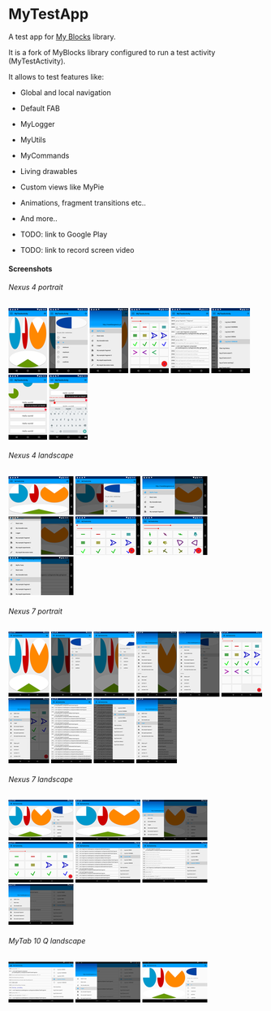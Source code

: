 # MyTestApp

A test app for [My Blocks](https://github.com/langara/MyBlocks) library.

It is a fork of MyBlocks library configured to run a test activity (MyTestActivity).

It allows to test features like:

* Global and local navigation
* Default FAB
* MyLogger
* MyUtils
* MyCommands
* Living drawables
* Custom views like MyPie
* Animations, fragment transitions etc..
* And more..


* TODO: link to Google Play
* TODO: link to record screen video


#### Screenshots



###### Nexus 4 portrait


[![device-nexus4-port-2015-11-16-203916.png](screenshots/thumbnails/device-nexus4-port-2015-11-16-203916.png)](https://raw.githubusercontent.com/langara/MyTestApp/mytestapp/screenshots/device-nexus4-port-2015-11-16-203916.png)
[![device-nexus4-port-2015-11-16-203949.png](screenshots/thumbnails/device-nexus4-port-2015-11-16-203949.png)](https://raw.githubusercontent.com/langara/MyTestApp/mytestapp/screenshots/device-nexus4-port-2015-11-16-203949.png)
[![device-nexus4-port-2015-11-16-204007.png](screenshots/thumbnails/device-nexus4-port-2015-11-16-204007.png)](https://raw.githubusercontent.com/langara/MyTestApp/mytestapp/screenshots/device-nexus4-port-2015-11-16-204007.png)
[![device-nexus4-port-2015-11-16-204046.png](screenshots/thumbnails/device-nexus4-port-2015-11-16-204046.png)](https://raw.githubusercontent.com/langara/MyTestApp/mytestapp/screenshots/device-nexus4-port-2015-11-16-204046.png)
[![device-nexus4-port-2015-11-16-204114.png](screenshots/thumbnails/device-nexus4-port-2015-11-16-204114.png)](https://raw.githubusercontent.com/langara/MyTestApp/mytestapp/screenshots/device-nexus4-port-2015-11-16-204114.png)
[![device-nexus4-port-2015-11-16-204127.png](screenshots/thumbnails/device-nexus4-port-2015-11-16-204127.png)](https://raw.githubusercontent.com/langara/MyTestApp/mytestapp/screenshots/device-nexus4-port-2015-11-16-204127.png)
[![device-nexus4-port-2015-11-16-204223.png](screenshots/thumbnails/device-nexus4-port-2015-11-16-204223.png)](https://raw.githubusercontent.com/langara/MyTestApp/mytestapp/screenshots/device-nexus4-port-2015-11-16-204223.png)
[![device-nexus4-port-2015-11-16-204247.png](screenshots/thumbnails/device-nexus4-port-2015-11-16-204247.png)](https://raw.githubusercontent.com/langara/MyTestApp/mytestapp/screenshots/device-nexus4-port-2015-11-16-204247.png)



###### Nexus 4 landscape

[![device-nexus4-land-2015-11-16-204329.png](screenshots/thumbnails/device-nexus4-land-2015-11-16-204329.png)](https://raw.githubusercontent.com/langara/MyTestApp/mytestapp/screenshots/device-nexus4-land-2015-11-16-204329.png)
[![device-nexus4-land-2015-11-16-204401.png](screenshots/thumbnails/device-nexus4-land-2015-11-16-204401.png)](https://raw.githubusercontent.com/langara/MyTestApp/mytestapp/screenshots/device-nexus4-land-2015-11-16-204401.png)
[![device-nexus4-land-2015-11-16-204438.png](screenshots/thumbnails/device-nexus4-land-2015-11-16-204438.png)](https://raw.githubusercontent.com/langara/MyTestApp/mytestapp/screenshots/device-nexus4-land-2015-11-16-204438.png)
[![device-nexus4-land-2015-11-16-204509.png](screenshots/thumbnails/device-nexus4-land-2015-11-16-204509.png)](https://raw.githubusercontent.com/langara/MyTestApp/mytestapp/screenshots/device-nexus4-land-2015-11-16-204509.png)
[![device-nexus4-land-2015-11-16-204604.png](screenshots/thumbnails/device-nexus4-land-2015-11-16-204604.png)](https://raw.githubusercontent.com/langara/MyTestApp/mytestapp/screenshots/device-nexus4-land-2015-11-16-204604.png)
[![device-nexus4-land-2015-11-16-204630.png](screenshots/thumbnails/device-nexus4-land-2015-11-16-204630.png)](https://raw.githubusercontent.com/langara/MyTestApp/mytestapp/screenshots/device-nexus4-land-2015-11-16-204630.png)
[![device-nexus4-land-2015-11-16-204745.png](screenshots/thumbnails/device-nexus4-land-2015-11-16-204745.png)](https://raw.githubusercontent.com/langara/MyTestApp/mytestapp/screenshots/device-nexus4-land-2015-11-16-204745.png)



###### Nexus 7 portrait


[![device-nexus7-port-2015-11-16-183550.png](screenshots/thumbnails/device-nexus7-port-2015-11-16-183550.png)](https://raw.githubusercontent.com/langara/MyTestApp/mytestapp/screenshots/device-nexus7-port-2015-11-16-183550.png)
[![device-nexus7-port-2015-11-16-183613.png](screenshots/thumbnails/device-nexus7-port-2015-11-16-183613.png)](https://raw.githubusercontent.com/langara/MyTestApp/mytestapp/screenshots/device-nexus7-port-2015-11-16-183613.png)
[![device-nexus7-port-2015-11-16-183638.png](screenshots/thumbnails/device-nexus7-port-2015-11-16-183638.png)](https://raw.githubusercontent.com/langara/MyTestApp/mytestapp/screenshots/device-nexus7-port-2015-11-16-183638.png)
[![device-nexus7-port-2015-11-16-183703.png](screenshots/thumbnails/device-nexus7-port-2015-11-16-183703.png)](https://raw.githubusercontent.com/langara/MyTestApp/mytestapp/screenshots/device-nexus7-port-2015-11-16-183703.png)
[![device-nexus7-port-2015-11-16-183731.png](screenshots/thumbnails/device-nexus7-port-2015-11-16-183731.png)](https://raw.githubusercontent.com/langara/MyTestApp/mytestapp/screenshots/device-nexus7-port-2015-11-16-183731.png)
[![device-nexus7-port-2015-11-16-183807.png](screenshots/thumbnails/device-nexus7-port-2015-11-16-183807.png)](https://raw.githubusercontent.com/langara/MyTestApp/mytestapp/screenshots/device-nexus7-port-2015-11-16-183807.png)
[![device-nexus7-port-2015-11-16-183824.png](screenshots/thumbnails/device-nexus7-port-2015-11-16-183824.png)](https://raw.githubusercontent.com/langara/MyTestApp/mytestapp/screenshots/device-nexus7-port-2015-11-16-183824.png)
[![device-nexus7-port-2015-11-16-183857.png](screenshots/thumbnails/device-nexus7-port-2015-11-16-183857.png)](https://raw.githubusercontent.com/langara/MyTestApp/mytestapp/screenshots/device-nexus7-port-2015-11-16-183857.png)
[![device-nexus7-port-2015-11-16-183922.png](screenshots/thumbnails/device-nexus7-port-2015-11-16-183922.png)](https://raw.githubusercontent.com/langara/MyTestApp/mytestapp/screenshots/device-nexus7-port-2015-11-16-183922.png)
[![device-nexus7-port-2015-11-16-183943.png](screenshots/thumbnails/device-nexus7-port-2015-11-16-183943.png)](https://raw.githubusercontent.com/langara/MyTestApp/mytestapp/screenshots/device-nexus7-port-2015-11-16-183943.png)



###### Nexus 7 landscape


[![device-nexus7-land-2015-11-16-183016.png](screenshots/thumbnails/device-nexus7-land-2015-11-16-183016.png)](https://raw.githubusercontent.com/langara/MyTestApp/mytestapp/screenshots/device-nexus7-land-2015-11-16-183016.png)
[![device-nexus7-land-2015-11-16-183122.png](screenshots/thumbnails/device-nexus7-land-2015-11-16-183122.png)](https://raw.githubusercontent.com/langara/MyTestApp/mytestapp/screenshots/device-nexus7-land-2015-11-16-183122.png)
[![device-nexus7-land-2015-11-16-183216.png](screenshots/thumbnails/device-nexus7-land-2015-11-16-183216.png)](https://raw.githubusercontent.com/langara/MyTestApp/mytestapp/screenshots/device-nexus7-land-2015-11-16-183216.png)
[![device-nexus7-land-2015-11-16-183254.png](screenshots/thumbnails/device-nexus7-land-2015-11-16-183254.png)](https://raw.githubusercontent.com/langara/MyTestApp/mytestapp/screenshots/device-nexus7-land-2015-11-16-183254.png)
[![device-nexus7-land-2015-11-16-183345.png](screenshots/thumbnails/device-nexus7-land-2015-11-16-183345.png)](https://raw.githubusercontent.com/langara/MyTestApp/mytestapp/screenshots/device-nexus7-land-2015-11-16-183345.png)
[![device-nexus7-land-2015-11-16-183437.png](screenshots/thumbnails/device-nexus7-land-2015-11-16-183437.png)](https://raw.githubusercontent.com/langara/MyTestApp/mytestapp/screenshots/device-nexus7-land-2015-11-16-183437.png)
[![device-nexus7-land-2015-11-16-183500.png](screenshots/thumbnails/device-nexus7-land-2015-11-16-183500.png)](https://raw.githubusercontent.com/langara/MyTestApp/mytestapp/screenshots/device-nexus7-land-2015-11-16-183500.png)



###### MyTab 10 Q landscape


[![device-mytab-land-2015-11-16-163744.png](screenshots/thumbnails/device-mytab-land-2015-11-16-163744.png)](https://raw.githubusercontent.com/langara/MyTestApp/mytestapp/screenshots/device-mytab-land-2015-11-16-163744.png)
[![device-mytab-land-2015-11-16-163905.png](screenshots/thumbnails/device-mytab-land-2015-11-16-163905.png)](https://raw.githubusercontent.com/langara/MyTestApp/mytestapp/screenshots/device-mytab-land-2015-11-16-163905.png)
[![device-mytab-land-2015-11-16-164016.png](screenshots/thumbnails/device-mytab-land-2015-11-16-164016.png)](https://raw.githubusercontent.com/langara/MyTestApp/mytestapp/screenshots/device-mytab-land-2015-11-16-164016.png)



